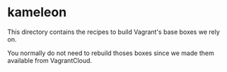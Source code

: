 kameleon
========

This directory contains the recipes to build Vagrant's base boxes we rely on.

You normally do not need to rebuild thoses boxes since we made them available from VagrantCloud.

